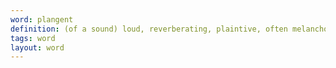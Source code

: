 ```yaml
---
word: plangent
definition: (of a sound) loud, reverberating, plaintive, often melancholic
tags: word
layout: word
---
```

